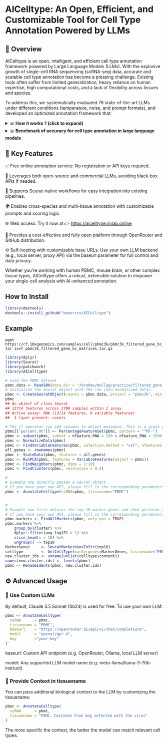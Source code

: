 # AICelltype: An Open, Efficient, and Customizable Tool for Cell Type Annotation Powered by LLMs


## 📌 Overview

AICelltype is an open, intelligent, and efficient cell type annotation framework powered by Large Language Models (LLMs). With the explosive growth of single-cell RNA sequencing (scRNA-seq) data, accurate and scalable cell type annotation has become a pressing challenge. Existing tools often suffer from limited generalization, heavy reliance on human expertise, high computational costs, and a lack of flexibility across tissues and species.

To address this, we systematically evaluated 79 state-of-the-art LLMs under different conditions (temperature, noise, and prompt formats), and developed an optimized annotation framework that:
<details>
<summary>📊 <b>How it works ? (click to expand)</b> </summary>

<div align="center">
  <img width="800" alt="abs" src="https://github.com/user-attachments/assets/d03bf059-cb1f-437e-8eef-f36b31c5869f" />


</div>

(A) Cell type identification leveraging large language models based on marker gene information.
(B) Evaluation of annotation accuracy and robustness across different language models, temperature settings, and noise conditions; an optimized model was selected using a cell-type matching scoring system.
(C) Integration of AIcelltype with standard Seurat analysis pipelines, enabling users to perform online cell type annotation and visualization through an open platform and OpenRouter interface. The platform supports flexible applications across multiple species and tissue types.
</details>

<details>
  <summary>📊 <b>Benchmark of accuracy for cell type annotation in large language models</b> </summary>

### Benchmark of accuracy for cell type annotation in large language models
![image](https://github.com/user-attachments/assets/0263b835-8f05-43ac-af39-56c967fe3158)

### The relationship between price, speed, and accuracy
![image](https://github.com/user-attachments/assets/7bcb2a6f-a92e-42d6-8d53-0394eee91fb0)
</details>




## 🚀 Key Features

✅ Free online annotation service: No registration or API keys required.

🧠 Leverages both open-source and commercial LLMs, avoiding black-box APIs if needed.

🔁 Supports Seurat-native workflows for easy integration into existing pipelines.

🌍 Enables cross-species and multi-tissue annotation with customizable prompts and scoring logic.

🌐 Web access: Try it now at 👉 https://aicelltype.jinlab.online

💸 Provides a cost-effective and fully open platform through OpenRouter and GitHub distribution.

⚙️ Self-hosting with customizable base URLs: Use your own LLM backend (e.g., local server, proxy API) via the baseurl parameter for full control and data privacy.

Whether you're working with human PBMC, mouse brain, or other complex tissue types, AICelltype offers a robust, extensible solution to empower your single-cell analysis with AI-enhanced annotation.




## **How to Install**

```R
library(devtools)
devtools::install_github("mooerccx/AICelltype")
```

## **Example**

```shell
wget https://cf.10xgenomics.com/samples/cell/pbmc3k/pbmc3k_filtered_gene_bc_matrices.tar.gz
tar zvxf pbmc3k_filtered_gene_bc_matrices.tar.gz
```

```R
library(dplyr)
library(Seurat)
library(patchwork)
library(AICelltype)

# Load the PBMC dataset
pbmc.data <- Read10X(data.dir = "/brahms/mollag/practice/filtered_gene_bc_matrices/hg19/")
# Initialize the Seurat object with the raw (non-normalized data).
pbmc <- CreateSeuratObject(counts = pbmc.data, project = "pbmc3k", min.cells = 3, min.features = 200)
pbmc
## An object of class Seurat 
## 13714 features across 2700 samples within 1 assay 
## Active assay: RNA (13714 features, 0 variable features)
##  1 layer present: counts

# The [[ operator can add columns to object metadata. This is a great place to stash QC stats
pbmc[["percent.mt"]] <- PercentageFeatureSet(pbmc, pattern = "^MT-")
pbmc <- subset(pbmc, subset = nFeature_RNA > 200 & nFeature_RNA < 2500 & percent.mt < 5)
pbmc <- NormalizeData(pbmc)
pbmc <- FindVariableFeatures(pbmc, selection.method = "vst", nfeatures = 2000)
all.genes <- rownames(pbmc)
pbmc <- ScaleData(pbmc, features = all.genes)
pbmc <- RunPCA(pbmc, features = VariableFeatures(object = pbmc))
pbmc <- FindNeighbors(pbmc, dims = 1:10)
pbmc <- FindClusters(pbmc, resolution = 0.5)

#
# Example one directly passes a Seurat object.
# If you have your own API, please fill in the corresponding parameters; leave them blank if not.
pbmc <- AnnotateCelltype(scRNA=pbmc, tissuename="PBMC")


#
# Example two first obtains the top 10 marker genes and then performs annotation operations.
# If you have your own API, please fill in the corresponding parameters; leave them blank if not.
pbmc.markers <- FindAllMarkers(pbmc, only.pos = TRUE)
pbmc.markers %>%
    group_by(cluster) %>%
    dplyr::filter(avg_log2FC > 1) %>%
    slice_head(n = 10) %>%
    ungroup() -> top10
MarkerGenes     <- SeuratMarkerGeneToStr(top10)
celltype        <- GetCellType(markergenes=MarkerGenes, tissuename="PBMC")
new.cluster.ids <- unname(unlist(celltype$content))
names(new.cluster.ids) <- levels(pbmc)
pbmc <- RenameIdents(pbmc, new.cluster.ids)
```

## ⚙️ Advanced Usage
### 🔄 Use Custom LLMs

By default, Claude 3.5 Sonnet (0624) is used for free. To use your own LLM:
```R
pbmc <- AnnotateCelltype(
  scRNA      = pbmc,
  tissuename = "PBMC",
  baseurl    = "https://openrouter.ai/api/v1/chat/completions",
  model      = "openai/gpt-4",
  key        ="your-key"
)'
```
baseurl: Custom API endpoint (e.g. OpenRouter, Ollama, local LLM server)

model: Any supported LLM model name (e.g. meta-llama/llama-3-70b-instruct)

### 🧬 Provide Context in tissuename

You can pass additional biological context to the LLM by customizing the tissuename:
```R
pbmc <- AnnotateCelltype(
  scRNA      = pbmc,
  tissuename = "PBMC，Isolated from dog infected with the virus"
)
```
The more specific the context, the better the model can match relevant cell types.


